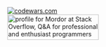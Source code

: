 [![codewars.com](https://www.codewars.com/users/Mordorrr/badges/large)](https://www.codewars.com/users/Mordorrr/)            
<a href="https://stackoverflow.com/users/19511737/mordor"><img src="https://stackoverflow.com/users/flair/19511737.png" width="208" height="58" alt="profile for Mordor at Stack Overflow, Q&amp;A for professional and enthusiast programmers" title="profile for Mordor at Stack Overflow, Q&amp;A for professional and enthusiast programmers"></a>
